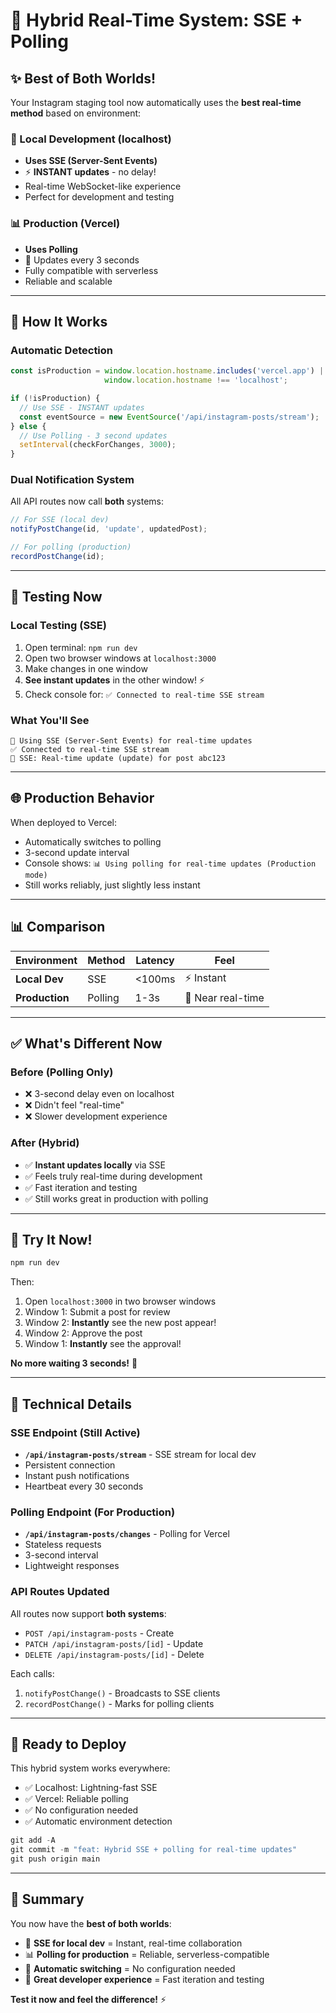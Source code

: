 # 🚀 Hybrid Real-Time System: SSE + Polling

## ✨ Best of Both Worlds!

Your Instagram staging tool now automatically uses the **best real-time method** based on environment:

### 🔴 Local Development (localhost)
- **Uses SSE (Server-Sent Events)**
- ⚡ **INSTANT updates** - no delay!
- Real-time WebSocket-like experience
- Perfect for development and testing

### 📊 Production (Vercel)
- **Uses Polling**
- 🔄 Updates every 3 seconds
- Fully compatible with serverless
- Reliable and scalable

---

## 🎯 How It Works

### Automatic Detection
```typescript
const isProduction = window.location.hostname.includes('vercel.app') || 
                     window.location.hostname !== 'localhost';

if (!isProduction) {
  // Use SSE - INSTANT updates
  const eventSource = new EventSource('/api/instagram-posts/stream');
} else {
  // Use Polling - 3 second updates
  setInterval(checkForChanges, 3000);
}
```

### Dual Notification System
All API routes now call **both** systems:
```typescript
// For SSE (local dev)
notifyPostChange(id, 'update', updatedPost);

// For polling (production)
recordPostChange(id);
```

---

## 🧪 Testing Now

### Local Testing (SSE)
1. Open terminal: `npm run dev`
2. Open two browser windows at `localhost:3000`
3. Make changes in one window
4. **See instant updates** in the other window! ⚡
5. Check console for: `✅ Connected to real-time SSE stream`

### What You'll See
```
🔴 Using SSE (Server-Sent Events) for real-time updates
✅ Connected to real-time SSE stream
🔄 SSE: Real-time update (update) for post abc123
```

---

## 🌐 Production Behavior

When deployed to Vercel:
- Automatically switches to polling
- 3-second update interval
- Console shows: `📊 Using polling for real-time updates (Production mode)`
- Still works reliably, just slightly less instant

---

## 📊 Comparison

| Environment | Method | Latency | Feel |
|-------------|--------|---------|------|
| **Local Dev** | SSE | <100ms | ⚡ Instant |
| **Production** | Polling | 1-3s | 🔄 Near real-time |

---

## ✅ What's Different Now

### Before (Polling Only)
- ❌ 3-second delay even on localhost
- ❌ Didn't feel "real-time"
- ❌ Slower development experience

### After (Hybrid)
- ✅ **Instant updates locally** via SSE
- ✅ Feels truly real-time during development
- ✅ Fast iteration and testing
- ✅ Still works great in production with polling

---

## 🎉 Try It Now!

```powershell
npm run dev
```

Then:
1. Open `localhost:3000` in two browser windows
2. Window 1: Submit a post for review
3. Window 2: **Instantly** see the new post appear!
4. Window 2: Approve the post
5. Window 1: **Instantly** see the approval!

**No more waiting 3 seconds!** 🎊

---

## 🔧 Technical Details

### SSE Endpoint (Still Active)
- **`/api/instagram-posts/stream`** - SSE stream for local dev
- Persistent connection
- Instant push notifications
- Heartbeat every 30 seconds

### Polling Endpoint (For Production)
- **`/api/instagram-posts/changes`** - Polling for Vercel
- Stateless requests
- 3-second interval
- Lightweight responses

### API Routes Updated
All routes now support **both systems**:
- `POST /api/instagram-posts` - Create
- `PATCH /api/instagram-posts/[id]` - Update
- `DELETE /api/instagram-posts/[id]` - Delete

Each calls:
1. `notifyPostChange()` - Broadcasts to SSE clients
2. `recordPostChange()` - Marks for polling clients

---

## 🚀 Ready to Deploy

This hybrid system works everywhere:
- ✅ Localhost: Lightning-fast SSE
- ✅ Vercel: Reliable polling
- ✅ No configuration needed
- ✅ Automatic environment detection

```powershell
git add -A
git commit -m "feat: Hybrid SSE + polling for real-time updates"
git push origin main
```

---

## 🎯 Summary

You now have the **best of both worlds**:
- 🔴 **SSE for local dev** = Instant, real-time collaboration
- 📊 **Polling for production** = Reliable, serverless-compatible
- 🤖 **Automatic switching** = No configuration needed
- 🎉 **Great developer experience** = Fast iteration and testing

**Test it now and feel the difference!** ⚡
